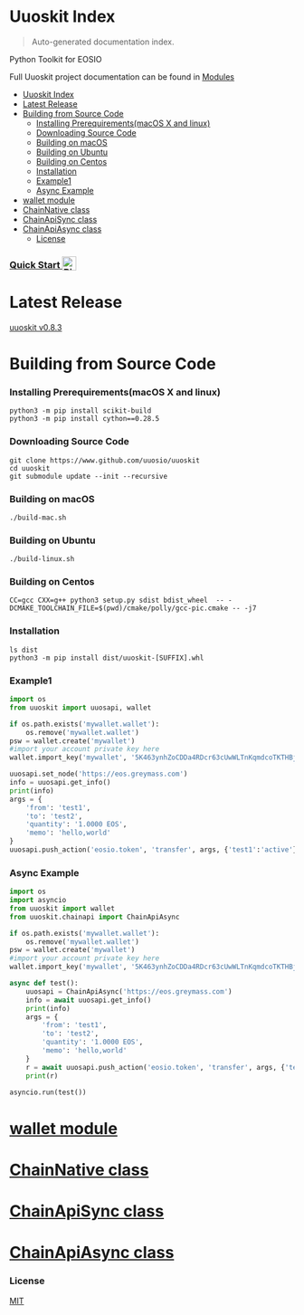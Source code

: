# Uuoskit Index

> Auto-generated documentation index.

Python Toolkit for EOSIO

Full Uuoskit project documentation can be found in [Modules](MODULES.md#uuoskit-modules)

- [Uuoskit Index](#uuoskit-index)
- [Latest Release](#latest-release)
- [Building from Source Code](#building-from-source-code)
    - [Installing Prerequirements(macOS X and linux)](#installing-prerequirementsmacos-x-and-linux)
    - [Downloading Source Code](#downloading-source-code)
    - [Building on macOS](#building-on-macos)
    - [Building on Ubuntu](#building-on-ubuntu)
    - [Building on Centos](#building-on-centos)
    - [Installation](#installation)
    - [Example1](#example1)
    - [Async Example](#async-example)
- [wallet module](#wallet-module)
- [ChainNative class](#chainnative-class)
- [ChainApiSync class](#chainapisync-class)
- [ChainApiAsync class](#chainapiasync-class)
    - [License](#license)

<h3>
  <a
    target="_blank"
    href="https://mybinder.org/v2/gh/uuosio/UUOSKit/master?filepath=notebooks%2Fhelloworld.ipynb"
  >
    Quick Start
    <img alt="Binder" valign="bottom" height="25px"
    src="https://mybinder.org/badge_logo.svg"
    />
  </a>
</h3>

# Latest Release

[uuoskit v0.8.3](https://github.com/uuosio/uuoskit/releases)

# Building from Source Code

### Installing Prerequirements(macOS X and linux)

```
python3 -m pip install scikit-build
python3 -m pip install cython==0.28.5
```

### Downloading Source Code

```
git clone https://www.github.com/uuosio/uuoskit
cd uuoskit
git submodule update --init --recursive
```

### Building on macOS
```
./build-mac.sh
```

### Building on Ubuntu
```
./build-linux.sh
```

### Building on Centos
```
CC=gcc CXX=g++ python3 setup.py sdist bdist_wheel  -- -DCMAKE_TOOLCHAIN_FILE=$(pwd)/cmake/polly/gcc-pic.cmake -- -j7
```

### Installation

```
ls dist
python3 -m pip install dist/uuoskit-[SUFFIX].whl
```

### Example1
```python
import os
from uuoskit import uuosapi, wallet

if os.path.exists('mywallet.wallet'):
    os.remove('mywallet.wallet')
psw = wallet.create('mywallet')
#import your account private key here
wallet.import_key('mywallet', '5K463ynhZoCDDa4RDcr63cUwWLTnKqmdcoTKTHBjqoKfv4u5V7p')

uuosapi.set_node('https://eos.greymass.com')
info = uuosapi.get_info()
print(info)
args = {
    'from': 'test1',
    'to': 'test2',
    'quantity': '1.0000 EOS',
    'memo': 'hello,world'
}
uuosapi.push_action('eosio.token', 'transfer', args, {'test1':'active'})
```

### Async Example
```python
import os
import asyncio
from uuoskit import wallet
from uuoskit.chainapi import ChainApiAsync

if os.path.exists('mywallet.wallet'):
    os.remove('mywallet.wallet')
psw = wallet.create('mywallet')
#import your account private key here
wallet.import_key('mywallet', '5K463ynhZoCDDa4RDcr63cUwWLTnKqmdcoTKTHBjqoKfv4u5V7p')

async def test():
    uuosapi = ChainApiAsync('https://eos.greymass.com')
    info = await uuosapi.get_info()
    print(info)
    args = {
        'from': 'test1',
        'to': 'test2',
        'quantity': '1.0000 EOS',
        'memo': 'hello,world'
    }
    r = await uuosapi.push_action('eosio.token', 'transfer', args, {'test1':'active'})
    print(r)

asyncio.run(test())
```

# [wallet module](pysrc/chainapi_sync.md)

# [ChainNative class](pysrc/chainnative.md)

# [ChainApiSync class](pysrc/chainapi_sync.md)

# [ChainApiAsync class](pysrc/chainapi_async.md)

### License
[MIT](./LICENSE)
